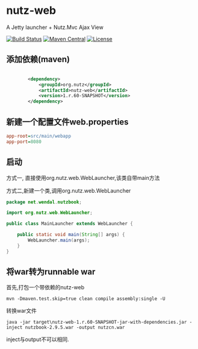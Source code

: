 nutz-web
========

A Jetty launcher + Nutz.Mvc Ajax View

[![Build Status](https://travis-ci.org/nutzam/nutz-web.png?branch=master)](https://travis-ci.org/nutzam/nutz-web)
[![Maven Central](https://maven-badges.herokuapp.com/maven-central/org.nutz/nutz-web/badge.svg)](https://maven-badges.herokuapp.com/maven-central/org.nutz/nutz-web/)
[![License](https://img.shields.io/badge/license-Apache%202-4EB1BA.svg)](https://www.apache.org/licenses/LICENSE-2.0.html)

## 添加依赖(maven)


```xml

		<dependency>
			<groupId>org.nutz</groupId>
			<artifactId>nutz-web</artifactId>
			<version>1.r.60-SNAPSHOT</version>
		</dependency>
```

## 新建一个配置文件web.properties

```ini
app-root=src/main/webapp
app-port=8080
```

## 启动

方式一, 直接使用org.nutz.web.WebLauncher,该类自带main方法

方式二,新建一个类,调用org.nutz.web.WebLauncher

```java
package net.wendal.nutzbook;

import org.nutz.web.WebLauncher;

public class MainLauncher extends WebLauncher {

    public static void main(String[] args) {
        WebLauncher.main(args);
    }
}
```

## 将war转为runnable war

首先,打包一个带依赖的nutz-web

```
mvn -Dmaven.test.skip=true clean compile assembly:single -U
```

转换war文件

```
java -jar target\nutz-web-1.r.60-SNAPSHOT-jar-with-dependencies.jar -inject nutzbook-2.9.5.war -output nutzcn.war
```

inject与output不可以相同.
